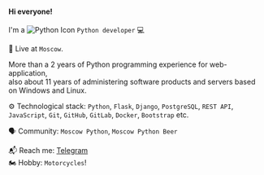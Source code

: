 #### Hi everyone!

I'm a ![Python Icon](https://img.icons8.com/ios/24/000000/python.png) `Python developer` 💻

🌆 Live at `Moscow`.

More than a 2 years of Python programming experience for web-application, <br />
also about 11 years of administering software products and servers based on Windows and Linux.

⚙️ Technological stack: `Python`, `Flask`, `Django`, `PostgreSQL`, `REST API`, `JavaScript`, `Git`, `GitHub`, `GitLab`, `Docker`, `Bootstrap` etc.

🗣 Community: `Moscow Python`, `Moscow Python Beer`

📬 Reach me: [Telegram](https://t.me/n05tr0m0)<br />
🏍 Hobby: `Motorcycles`!
